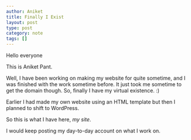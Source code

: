 ```yaml
---
author: Aniket
title: Finally I Exist
layout: post
type: post
category: note
tags: []
---
```

Hello everyone

This is Aniket Pant.

Well, I have been working on making my website for quite sometime, and I was finished with the work sometime before. It just took me sometime to get the domain though. So, finally I have my virtual existence. :)

Earlier I had made my own website using an HTML template but then I planned to shift to WordPress.

So this is what I have here, _my site_.

I would keep posting my day-to-day account on what I work on.